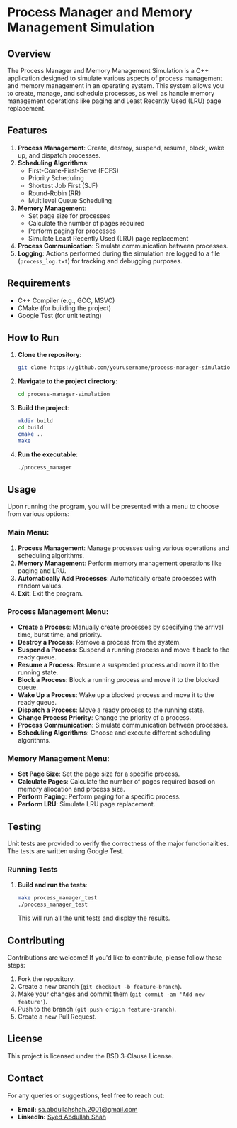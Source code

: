 # Process Manager and Memory Management Simulation

## Overview
The Process Manager and Memory Management Simulation is a C++ application designed to simulate various aspects of process management and memory management in an operating system. This system allows you to create, manage, and schedule processes, as well as handle memory management operations like paging and Least Recently Used (LRU) page replacement.

## Features
1. **Process Management**: Create, destroy, suspend, resume, block, wake up, and dispatch processes.
2. **Scheduling Algorithms**:
    - First-Come-First-Serve (FCFS)
    - Priority Scheduling
    - Shortest Job First (SJF)
    - Round-Robin (RR)
    - Multilevel Queue Scheduling
3. **Memory Management**:
    - Set page size for processes
    - Calculate the number of pages required
    - Perform paging for processes
    - Simulate Least Recently Used (LRU) page replacement
4. **Process Communication**: Simulate communication between processes.
5. **Logging**: Actions performed during the simulation are logged to a file (`process_log.txt`) for tracking and debugging purposes.

## Requirements
- C++ Compiler (e.g., GCC, MSVC)
- CMake (for building the project)
- Google Test (for unit testing)

## How to Run
1. **Clone the repository**:
    ```bash
    git clone https://github.com/yourusername/process-manager-simulation.git
    ```
2. **Navigate to the project directory**:
    ```bash
    cd process-manager-simulation
    ```
3. **Build the project**:
    ```bash
    mkdir build
    cd build
    cmake ..
    make
    ```
4. **Run the executable**:
    ```bash
    ./process_manager
    ```

## Usage
Upon running the program, you will be presented with a menu to choose from various options:

### Main Menu:
1. **Process Management**: Manage processes using various operations and scheduling algorithms.
2. **Memory Management**: Perform memory management operations like paging and LRU.
3. **Automatically Add Processes**: Automatically create processes with random values.
4. **Exit**: Exit the program.

### Process Management Menu:
- **Create a Process**: Manually create processes by specifying the arrival time, burst time, and priority.
- **Destroy a Process**: Remove a process from the system.
- **Suspend a Process**: Suspend a running process and move it back to the ready queue.
- **Resume a Process**: Resume a suspended process and move it to the running state.
- **Block a Process**: Block a running process and move it to the blocked queue.
- **Wake Up a Process**: Wake up a blocked process and move it to the ready queue.
- **Dispatch a Process**: Move a ready process to the running state.
- **Change Process Priority**: Change the priority of a process.
- **Process Communication**: Simulate communication between processes.
- **Scheduling Algorithms**: Choose and execute different scheduling algorithms.

### Memory Management Menu:
- **Set Page Size**: Set the page size for a specific process.
- **Calculate Pages**: Calculate the number of pages required based on memory allocation and process size.
- **Perform Paging**: Perform paging for a specific process.
- **Perform LRU**: Simulate LRU page replacement.

## Testing
Unit tests are provided to verify the correctness of the major functionalities. The tests are written using Google Test.

### Running Tests
1. **Build and run the tests**:
    ```bash
    make process_manager_test
    ./process_manager_test
    ```
    This will run all the unit tests and display the results.

## Contributing
Contributions are welcome! If you'd like to contribute, please follow these steps:
1. Fork the repository.
2. Create a new branch (`git checkout -b feature-branch`).
3. Make your changes and commit them (`git commit -am 'Add new feature'`).
4. Push to the branch (`git push origin feature-branch`).
5. Create a new Pull Request.

## License
This project is licensed under the BSD 3-Clause License. 

## Contact
For any queries or suggestions, feel free to reach out:
- **Email:** sa.abdullahshah.2001@gmail.com
- **LinkedIn:** [Syed Abdullah Shah](https://www.linkedin.com/in/syed-abdullah-shah-4018a5176) 
